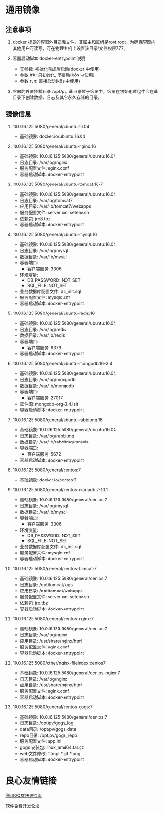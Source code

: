 # 通用镜像


## 注意事项

1. docker 挂载的容器外目录和文件，其属主和属组是root.root，为确保容器内其他用户可读写，可在物理主机上设置该目录/文件权限777。

2. 容器启动脚本 docker-entrypoint 说明
    - 无参数: 初始化完成后启动(docker 中使用)
    - 参数 init: 只初始化, 不启动(k8s 中使用)
    - 参数 run: 直接启动(k8s 中使用)

3. 容器的外置挂载目录 /opt/pv, 此目录位于容器中，容器在初始化过程中会在此目录下创建数据、日志及其它永久存储的目录。


## 镜像信息

1. 10.0.16.125:5080/general/ubuntu:16.04
    - 基础镜像: docker.io/ubuntu:16.04

2. 10.0.16.125:5080/general/ubuntu-nginx:16
    - 基础镜像: 10.0.16.125:5080/general/ubuntu:16.04
    - 日志目录: /var/log/nginx
    - 服务配置文件: nginx.conf
    - 容器启动脚本: docker-entrypoint

3. 10.0.16.125:5080/general/ubuntu-tomcat:16-7
    - 基础镜像: 10.0.16.125:5080/general/ubuntu:16.04
    - 日志目录: /var/log/tomcat7
    - 应用目录: /var/lib/tomcat7/webapps
    - 服务配置文件: server.xml setenv.sh
    - 依赖包: jre8.tbz
    - 容器启动脚本: docker-entrypoint

4. 10.0.16.125:5080/general/ubuntu-mysql:16
    - 基础镜像: 10.0.16.125:5080/general/ubuntu:16.04
    - 日志目录: /var/log/mysql
    - 数据目录: /var/lib/mysql
    - 容器端口:
        - 客户端服务: 3306
    - 环境变量:
        - DB_PASSWORD: NOT_SET
        - SQL_FILE: NOT_SET
    - 业务数据库配置文件: db_init.sql
    - 服务配置文件: mysqld.cnf
    - 容器启动脚本: docker-entrypoint

5. 10.0.16.125:5080/general/ubuntu-redis:16
    - 基础镜像: 10.0.16.125:5080/general/ubuntu:16.04
    - 日志目录: /var/log/redis
    - 数据目录: /var/lib/redis  
    - 容器端口:
        - 客户端服务: 6379
    - 容器启动脚本: docker-entrypoint

6. 10.0.16.125:5080/general/ubuntu-mongodb:16-3.4
    - 基础镜像: 10.0.16.125:5080/general/ubuntu:16.04
    - 日志目录: /var/log/mongodb
    - 数据目录: /var/lib/mongodb  
    - 容器端口:
        - 客户端服务: 27017
    - 软件源: mongodb-org-3.4.lsit
    - 容器启动脚本: docker-entrypoint

7. 10.0.16.125:5080/general/ubuntu-rabbitmq:16
    - 基础镜像: 10.0.16.125:5080/general/ubuntu:16.04
    - 日志目录: /var/log/rabbitmq
    - 数据目录: /var/lib/rabbitmq/mnesia  
    - 容器端口:
        - 客户端服务: 5672
    - 容器启动脚本: docker-entrypoint

8. 10.0.16.125:5080/general/centos:7
    - 基础镜像: docker.io/centos:7

9. 10.0.16.125:5080/general/centos-mariadb:7-10.1
    - 基础镜像: 10.0.16.125:5080/general/centos:7
    - 日志目录: /var/log/mysql
    - 数据目录: /var/lib/mysql
    - 容器端口:
        - 客户端服务: 3306
    - 环境变量:
        - DB_PASSWORD: NOT_SET
        - SQL_FILE: NOT_SET
    - 业务数据库配置文件: db_init.sql
    - 服务配置文件: mysqld.cnf
    - 容器启动脚本: docker-entrypoint

10. 10.0.16.125:5080/general/centos-tomcat:7
    - 基础镜像: 10.0.16.125:5080/general/centos:7
    - 日志目录: /opt/tomcat/logs
    - 应用目录: /opt/tomcat/webapps
    - 服务配置文件: server.xml setenv.sh
    - 依赖包: jre.tbz
    - 容器启动脚本: docker-entrypoint

11. 10.0.16.125:5080/general/centos-nginx:7
    - 基础镜像: 10.0.16.125:5080/general/centos:7
    - 日志目录: /var/log/nginx
    - 应用目录: /usr/share/nginx/html
    - 服务配置文件: nginx.conf
    - 容器启动脚本: docker-entrypoint

12. 10.0.16.125:5080/other/nginx-fileindex:centos7
    - 基础镜像: 10.0.16.125:5080/general/centos-nginx:7
    - 日志目录: /var/log/nginx
    - 应用目录: /usr/share/nginx/html
    - 服务配置文件: nginx.conf
    - 容器启动脚本: docker-entrypoint

11. 10.0.16.125:5080/general/centos-gogs:7
    - 基础镜像: 10.0.16.125:5080/general/centos:7
    - 日志目录: /opt/pv/gogs_log
    - data目录: /opt/pv/gogs_data
    - repo目录: /opt/pv/gogs_repo
    - 服务配置文件: app.ini
    - gogs 安装包: linux_amd64.tar.gz
    - web文件修改: \*.tmpl \*.gif \*.png
    - 容器启动脚本: docker-entrypoint



 # 良心友情链接

[腾讯QQ群快速检索](http://u.720life.cn/s/8cf73f7c)

[软件免费开发论坛](http://u.720life.cn/s/bbb01dc0)